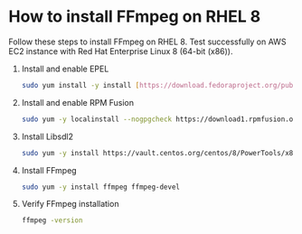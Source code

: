 # How to install FFmpeg on RHEL 8

Follow these steps to install FFmpeg on RHEL 8. Test successfully on AWS EC2 instance with Red Hat Enterprise Linux 8 (64-bit (x86)).

1. Install and enable EPEL
    
    ```bash
    sudo yum install -y install [https://download.fedoraproject.org/pub/epel/epel-release-latest-8.noarch.rpm](https://download.fedoraproject.org/pub/epel/epel-release-latest-8.noarch.rpm)
    ```
    
2. Install and enable RPM Fusion
    
    ```bash
    sudo yum -y localinstall --nogpgcheck https://download1.rpmfusion.org/free/el/rpmfusion-free-release-8.noarch.rpm https://download1.rpmfusion.org/nonfree/el/rpmfusion-nonfree-release-8.noarch.rpm
    ```
    
3. Install Libsdl2
    
    ```bash
    sudo yum -y install https://vault.centos.org/centos/8/PowerTools/x86_64/os/Packages/SDL2-2.0.10-2.el8.x86_64.rpm
    ```
    
4. Install FFmpeg
    
    ```bash
    sudo yum -y install ffmpeg ffmpeg-devel
    ```
    
5. Verify FFmpeg installation
    
    ```bash
    ffmpeg -version
    ```